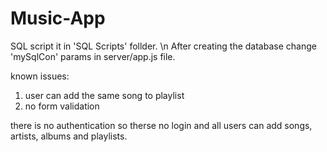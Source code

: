 # Music-App
 
SQL script it in 'SQL Scripts' follder. \n
After creating the database change 'mySqlCon' params in server/app.js file.

known issues:
1. user can add the same song to playlist
2. no form validation

there is no authentication so therse no login and all users can add songs, artists, albums and playlists.
